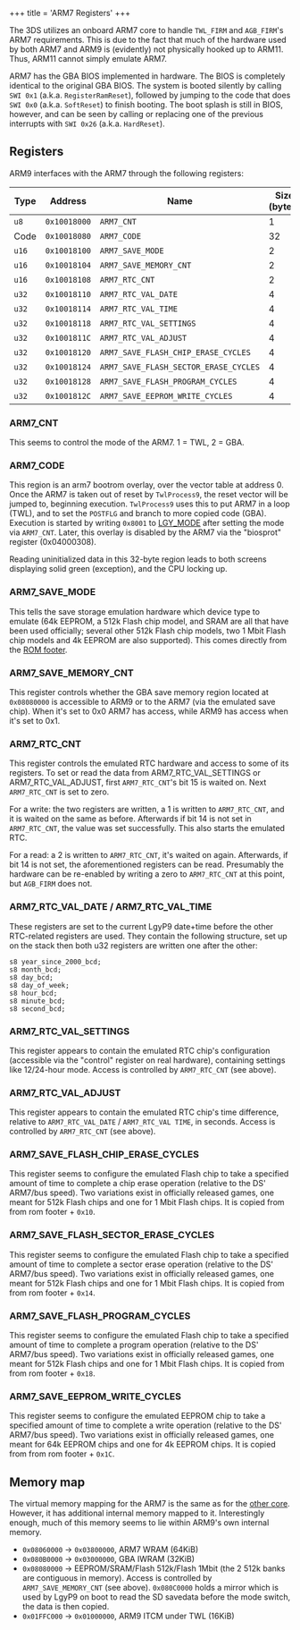 +++
title = 'ARM7 Registers'
+++

The 3DS utilizes an onboard ARM7 core to handle `TWL_FIRM` and
`AGB_FIRM`'s ARM7 requirements. This is due to the fact that much of the
hardware used by both ARM7 and ARM9 is (evidently) not physically hooked
up to ARM11. Thus, ARM11 cannot simply emulate ARM7.

ARM7 has the GBA BIOS implemented in hardware. The BIOS is completely
identical to the original GBA BIOS. The system is booted silently by
calling `SWI 0x1` (a.k.a. `RegisterRamReset`), followed by jumping to
the code that does `SWI 0x0` (a.k.a. `SoftReset`) to finish booting. The
boot splash is still in BIOS, however, and can be seen by calling or
replacing one of the previous interrupts with `SWI 0x26` (a.k.a.
`HardReset`).

## Registers

ARM9 interfaces with the ARM7 through the following registers:

| Type  | Address      | Name                                  | Size (bytes) |
|-------|--------------|---------------------------------------|--------------|
| `u8`  | `0x10018000` | `ARM7_CNT`                            | 1            |
| Code  | `0x10018080` | `ARM7_CODE`                           | 32           |
| `u16` | `0x10018100` | `ARM7_SAVE_MODE`                      | 2            |
| `u16` | `0x10018104` | `ARM7_SAVE_MEMORY_CNT`                | 2            |
| `u16` | `0x10018108` | `ARM7_RTC_CNT`                        | 2            |
| `u32` | `0x10018110` | `ARM7_RTC_VAL_DATE`                   | 4            |
| `u32` | `0x10018114` | `ARM7_RTC_VAL_TIME`                   | 4            |
| `u32` | `0x10018118` | `ARM7_RTC_VAL_SETTINGS`               | 4            |
| `u32` | `0x1001811C` | `ARM7_RTC_VAL_ADJUST`                 | 4            |
| `u32` | `0x10018120` | `ARM7_SAVE_FLASH_CHIP_ERASE_CYCLES`   | 4            |
| `u32` | `0x10018124` | `ARM7_SAVE_FLASH_SECTOR_ERASE_CYCLES` | 4            |
| `u32` | `0x10018128` | `ARM7_SAVE_FLASH_PROGRAM_CYCLES`      | 4            |
| `u32` | `0x1001812C` | `ARM7_SAVE_EEPROM_WRITE_CYCLES`       | 4            |

### ARM7_CNT

This seems to control the mode of the ARM7. 1 = TWL, 2 = GBA.

### ARM7_CODE

This region is an arm7 bootrom overlay, over the vector table at address
0. Once the ARM7 is taken out of reset by `TwlProcess9`, the reset
vector will be jumped to, beginning execution. `TwlProcess9` uses this
to put ARM7 in a loop (TWL), and to set the `POSTFLG` and branch to more
copied code (GBA). Execution is started by writing `0x8001` to
[LGY_MODE](PDN_Registers#lgy_mode "wikilink") after setting the mode via
`ARM7_CNT`. Later, this overlay is disabled by the ARM7 via the
"biosprot" register (0x04000308).

Reading uninitialized data in this 32-byte region leads to both screens
displaying solid green (exception), and the CPU locking up.

### ARM7_SAVE_MODE

This tells the save storage emulation hardware which device type to
emulate (64k EEPROM, a 512k Flash chip model, and SRAM are all that have
been used officially; several other 512k Flash chip models, two 1 Mbit
Flash chip models and 4k EEPROM are also supported). This comes directly
from the [ROM footer](3DS_Virtual_Console#footer "wikilink").

### ARM7_SAVE_MEMORY_CNT

This register controls whether the GBA save memory region located at
`0x08080000` is accessible to ARM9 or to the ARM7 (via the emulated save
chip). When it's set to 0x0 ARM7 has access, while ARM9 has access when
it's set to 0x1.

### ARM7_RTC_CNT

This register controls the emulated RTC hardware and access to some of
its registers. To set or read the data from ARM7_RTC_VAL_SETTINGS or
ARM7_RTC_VAL_ADJUST, first `ARM7_RTC_CNT`'s bit 15 is waited on. Next
`ARM7_RTC_CNT` is set to zero.

For a write: the two registers are written, a 1 is written to
`ARM7_RTC_CNT`, and it is waited on the same as before. Afterwards if
bit 14 is not set in `ARM7_RTC_CNT`, the value was set successfully.
This also starts the emulated RTC.

For a read: a 2 is written to `ARM7_RTC_CNT`, it's waited on again.
Afterwards, if bit 14 is not set, the aforementioned registers can be
read. Presumably the hardware can be re-enabled by writing a zero to
`ARM7_RTC_CNT` at this point, but `AGB_FIRM` does not.

### ARM7_RTC_VAL_DATE / ARM7_RTC_VAL_TIME

These registers are set to the current LgyP9 date+time before the other
RTC-related registers are used. They contain the following structure,
set up on the stack then both u32 registers are written one after the
other:

```
s8 year_since_2000_bcd;
s8 month_bcd;
s8 day_bcd;
s8 day_of_week;
s8 hour_bcd;
s8 minute_bcd;
s8 second_bcd;
```

### ARM7_RTC_VAL_SETTINGS

This register appears to contain the emulated RTC chip's configuration
(accessible via the "control" register on real hardware), containing
settings like 12/24-hour mode. Access is controlled by `ARM7_RTC_CNT`
(see above).

### ARM7_RTC_VAL_ADJUST

This register appears to contain the emulated RTC chip's time
difference, relative to `ARM7_RTC_VAL_DATE` / `ARM7_RTC_VAL TIME`, in
seconds. Access is controlled by `ARM7_RTC_CNT` (see above).

### ARM7_SAVE_FLASH_CHIP_ERASE_CYCLES

This register seems to configure the emulated Flash chip to take a
specified amount of time to complete a chip erase operation (relative to
the DS' ARM7/bus speed). Two variations exist in officially released
games, one meant for 512k Flash chips and one for 1 Mbit Flash chips. It
is copied from from rom footer + `0x10`.

### ARM7_SAVE_FLASH_SECTOR_ERASE_CYCLES

This register seems to configure the emulated Flash chip to take a
specified amount of time to complete a sector erase operation (relative
to the DS' ARM7/bus speed). Two variations exist in officially released
games, one meant for 512k Flash chips and one for 1 Mbit Flash chips. It
is copied from from rom footer + `0x14`.

### ARM7_SAVE_FLASH_PROGRAM_CYCLES

This register seems to configure the emulated Flash chip to take a
specified amount of time to complete a program operation (relative to
the DS' ARM7/bus speed). Two variations exist in officially released
games, one meant for 512k Flash chips and one for 1 Mbit Flash chips. It
is copied from from rom footer + `0x18`.

### ARM7_SAVE_EEPROM_WRITE_CYCLES

This register seems to configure the emulated EEPROM chip to take a
specified amount of time to complete a write operation (relative to the
DS' ARM7/bus speed). Two variations exist in officially released games,
one meant for 64k EEPROM chips and one for 4k EEPROM chips. It is copied
from from rom footer + `0x1C`.

## Memory map

The virtual memory mapping for the ARM7 is the same as for the [other
core](Memory_layout#twl_firm_userland_memory "wikilink"). However, it
has additional internal memory mapped to it. Interestingly enough, much
of this memory seems to lie within ARM9's own internal memory.

- `0x08060000` → `0x03800000`, ARM7 WRAM (64KiB)
- `0x080B0000` → `0x03000000`, GBA IWRAM (32KiB)
- `0x08080000` → EEPROM/SRAM/Flash 512k/Flash 1Mbit (the 2 512k banks
  are contiguous in memory). Access is controlled by
  `ARM7_SAVE_MEMORY_CNT` (see above). `0x080C0000` holds a mirror which
  is used by LgyP9 on boot to read the SD savedata before the mode
  switch, the data is then copied.
- `0x01FFC000` → `0x01000000`, ARM9 ITCM under TWL (16KiB)
